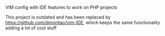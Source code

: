 VIM config with IDE features to work on PHP projects

This project is outdated and has been replaced by https://github.com/dmonllao/vim-IDE, which keeps the same functionality adding a lot of cool stuff
